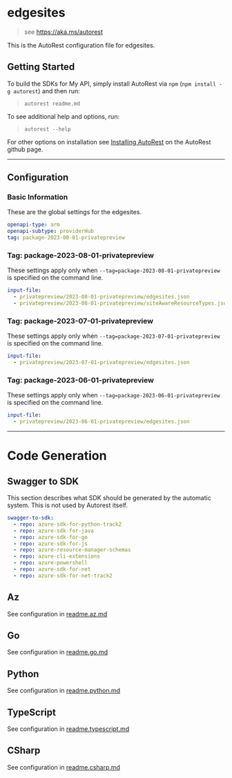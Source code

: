 # edgesites

> see https://aka.ms/autorest

This is the AutoRest configuration file for edgesites.

## Getting Started

To build the SDKs for My API, simply install AutoRest via `npm` (`npm install -g autorest`) and then run:

> `autorest readme.md`

To see additional help and options, run:

> `autorest --help`

For other options on installation see [Installing AutoRest](https://aka.ms/autorest/install) on the AutoRest github page.

---

## Configuration

### Basic Information

These are the global settings for the edgesites.

```yaml
openapi-type: arm
openapi-subtype: providerHub
tag: package-2023-08-01-privatepreview
```

### Tag: package-2023-08-01-privatepreview

These settings apply only when `--tag=package-2023-08-01-privatepreview` is specified on the command line.

```yaml $(tag) == 'package-2023-08-01-privatepreview'
input-file:
  - privatepreview/2023-08-01-privatepreview/edgesites.json
  - privatepreview/2023-08-01-privatepreview/siteAwareResourceTypes.json
```

### Tag: package-2023-07-01-privatepreview

These settings apply only when `--tag=package-2023-07-01-privatepreview` is specified on the command line.

```yaml $(tag) == 'package-2023-07-01-privatepreview'
input-file:
  - privatepreview/2023-07-01-privatepreview/edgesites.json
```

### Tag: package-2023-06-01-privatepreview

These settings apply only when `--tag=package-2023-06-01-privatepreview` is specified on the command line.

```yaml $(tag) == 'package-2023-06-01-privatepreview'
input-file:
  - privatepreview/2023-06-01-privatepreview/edgesites.json
```

---

# Code Generation

## Swagger to SDK

This section describes what SDK should be generated by the automatic system.
This is not used by Autorest itself.

```yaml $(swagger-to-sdk)
swagger-to-sdk:
  - repo: azure-sdk-for-python-track2
  - repo: azure-sdk-for-java
  - repo: azure-sdk-for-go
  - repo: azure-sdk-for-js
  - repo: azure-resource-manager-schemas
  - repo: azure-cli-extensions
  - repo: azure-powershell
  - repo: azure-sdk-for-net
  - repo: azure-sdk-for-net-track2
```
## Az

See configuration in [readme.az.md](./readme.az.md)

## Go

See configuration in [readme.go.md](./readme.go.md)

## Python

See configuration in [readme.python.md](./readme.python.md)

## TypeScript

See configuration in [readme.typescript.md](./readme.typescript.md)

## CSharp

See configuration in [readme.csharp.md](./readme.csharp.md)
